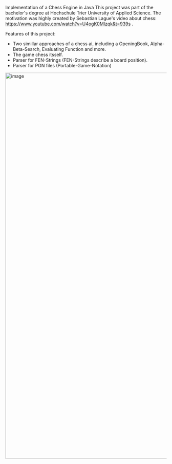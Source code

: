 Implementation of a Chess Engine in Java 
This project was part of the bachelor's degree at Hochschule Trier University of Applied Science. 
The motivation was highly created by Sebastian Lague's video about chess: https://www.youtube.com/watch?v=U4ogK0MIzqk&t=939s .

Features of this project: 
- Two simillar approaches of a chess ai, including a OpeningBook, Alpha-Beta-Search, Evaluating Function and more. 
- The game chess itsself.
- Parser for FEN-Strings (FEN-Strings describe a board position).
- Parser for PGN files (Portable-Game-Notation) 

<img width="1202" alt="image" src="https://github.com/henrik253/Implementation-of-a-Chess-Engine-Java/assets/78260136/4114c04a-c4f4-41f3-829b-3341adb3b847">
